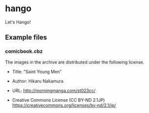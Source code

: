 # hango
Let's Hango!

## Example files

### comicbook.cbz

The images in the archive are distributed under the following license.

* Title: "Saint Young Men"
* Author: Hikaru Nakamura
* URL: http://morningmanga.com/st023cc/

* Creative Commons License (CC BY-ND 2.1JP) https://creativecommons.org/licenses/by-nd/2.1/jp/


